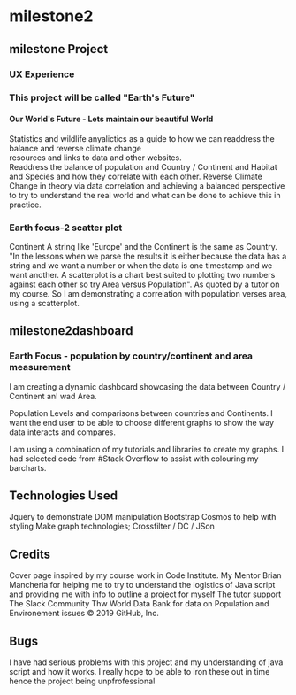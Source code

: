 # milestone2
## milestone Project 
### UX Experience
### This project will be called "Earth's Future"  
#### Our World's Future - Lets maintain our beautiful World 
Statistics and wildlife anyalictics as a guide to how we can readdress the balance and reverse climate change  
resources and links to data and other websites.  
Readdress the balance of population and  Country / Continent and Habitat and Species and how they correlate with each other.
Reverse Climate Change in theory via data correlation and achieving a balanced perspective to try to understand the real world and what can be done to achieve this in practice.


### Earth focus-2 scatter plot
Continent A string like 'Europe' and the Continent is the same as Country. "In the lessons when we parse the results it is either because the data has a string and we want a number or when the data is one timestamp and we want another. A scatterplot is a chart best suited to plotting two numbers against each other so try Area versus Population". As quoted by a tutor on my course. So I am demonstrating a correlation with population verses area, using a scatterplot.

## milestone2dashboard
### Earth Focus - population by country/continent and area measurement
I am creating a dynamic dashboard showcasing the data between Country / Continent anI wad Area.

Population Levels and comparisons between countries and Continents. I want the end user to be able to choose different graphs to show the way data interacts and compares.

I am using a combination of my tutorials and libraries to create my graphs. I had selected code from #Stack Overflow to assist with colouring my barcharts.

## Technologies Used
Jquery to demonstrate DOM manipulation
Bootstrap Cosmos to help with styling 
Make graph technologies; Crossfilter / DC / JSon



## Credits
Cover page inspired by my course work in Code Institute.
My Mentor Brian Mancheria for helping me to try to understand the logistics of Java script and providing me with info to outline a project for myself
The tutor support
The Slack Community
Thw World Data Bank for data on Population and Environement issues
© 2019 GitHub, Inc.

## Bugs
I have had serious problems with this project and my understanding of java script and how it works.
I really hope to be able to iron these out in time hence the project being unpfrofessional 

